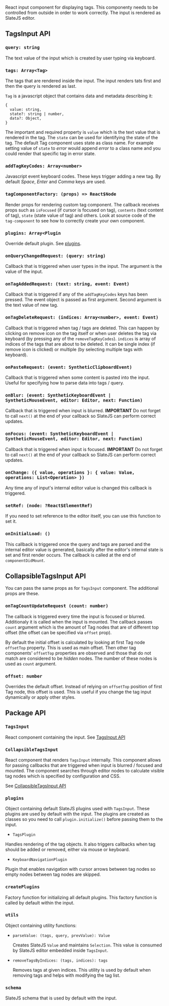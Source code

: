 React input component for displaying tags. This componenty needs to be controlled from outside in order to work correctly. The input is rendered as SlateJS editor.

## TagsInput API

### `query: string`

The text value of the input which is created by user typing via keyboard.

### `tags: Array<Tag>`

The tags that are rendered inside the input. The input renders tats first and then the query is rendered as last.

`Tag` is a javascript object that contains data and metadata describing it:

```
{
  value: string,
  state?: string | number,
  data?: Object,
}
```

The important and required property is `value` which is the text value that is rendered in the tag. The `state` can be used for identifying the state of the tag. The default Tag component uses state as class name. For example setting value of `state` to _error_ would append _error_ to a class name and you could render that specific tag in error state.

### `addTagKeyCodes: Array<number>`

Javascript event keyboard codes. These keys trigger adding a new tag. By default *Space*, *Enter* and *Comma* keys are used.

### `tagComponentFactory: (props) => React$Node`

Render props for rendering custom tag component. The callback receives props such as `isFocused` (if cursor is focused on tag), `contents` (text content of tag), `state` (state value of tag) and others. Look at source code of the `tag-component` to see how to correctly create your own component.

### `plugins: Array<Plugin`

Override default plugin. See [plugins](#plugins).

### `onQueryChangedRequest: (query: string)`

Callback that is triggered when user types in the input. The argument is the value of the input.

### `onTagAddedRequest: (text: string, event: Event)`

Callback that is triggered if any of the `addTagKeyCodes` keys has been pressed. The event object is passed as first argument. Second argument is the text value of new tag.

### `onTagDeleteRequest: (indices: Array<number>, event: Event)`

Callback that is triggered when tag / tags are deleted. This can happen by clicking on remove icon on the tag itself or when user deletes the tag via keyboard (by pressing any of the `removeTagKeyCodes`). `indices` is array of indices of the tags that are about to be deleted. It can be single index (if remove icon is clicked) or multiple (by selecting multiple tags with keyboard).

### `onPasteRequest: (event: SyntheticClipboardEvent)`

Callback that is triggered when some content is pasted into the input. Useful for specifying how to parse data into tags / query.

### `onBlur: (event: SyntheticKeyboardEvent | SyntheticMouseEvent, editor: Editor, next: Function)`

Callback that is triggered when input is blurred. **IMPORTANT** Do not forget to call `next()` at the end of your callback so SlateJS can perform correct updates.

### `onFocus: (event: SyntheticKeyboardEvent | SyntheticMouseEvent, editor: Editor, next: Function)`

Callback that is triggered when input is focused. **IMPORTANT** Do not forget to call `next()` at the end of your callback so SlateJS can perform correct updates.

### `onChange: ({ value, operations }: { value: Value, operations: List<Operation> })`

Any time any of input's internal editor value is changed this callback is triggered.

### `setRef: (node: ?React$ElementRef)`

If you need to set reference to the editor itself, you can use this function to set it.

### `onInitialLoad: ()`

This callback is triggered once the query and tags are parsed and the internal editor value is generated, basically after the editor's internal state is set and first render occurs. The callback is called at the end of `componentDidMount`.


## CollapsibleTagsInput API

You can pass the same props as for `TagsInput` component. The additional props are these.

### `onTagCountUpdateRequest (count: number)`

The callback is triggered every time the input is focused or blurred. Additionaly it is called when the input is mounted. The callback passes `count` argument which is the amount of Tag nodes that are of different top offset (the offset can be specified via `offset` prop).

By default the initial offset is calculated by looking at first Tag node `offsetTop` property. This is used as main offset. Then other tag components' `offsetTop` properties are observed and those that do not match are considered to be _hidden_ nodes. The number of these nodes is used as `count` argument.

### `offset: number`

Overrides the default offset. Instead of relying on `offsetTop` position of first Tag node, this offset is used. This is useful if you change the tag input dynamically or apply other styles.

## Package API

### `TagsInput`

React component containing the input. See [TagsInput API](#tagsinput-api)

### `CollapsibleTagsInput`

React component that renders `TagsInput` internally. This component allows for passing callbacks that are triggered when input is blurred / focused and mounted. The component searches through editor nodes to calculate visible tag nodes which is specified by configuration and CSS.

See [CollapsibleTagsInput API](#collapsibletagsinput-api)

### `plugins`

Object containing default SlateJS plugins used with `TagsInput`. These plugins are used by default with the input. The plugins are created as classes so you need to call `plugin.initialize()` before passing them to the input.

- `TagsPlugin`

Handles rendering of the tag objects. It also triggers callbacks when tag should be added or removed, either via mouse or keyboard.

- `KeyboardNavigationPlugin`

Plugin that enables navigation with cursor arrows between tag nodes so empty nodes between tag nodes are skipped.

### `createPlugins`

Factory function for initializing all default plugins. This factory function is called by default within the input.

### `utils`

Object containing utility functions:

- `parseValue: (tags, query, prevValue): Value`

    Creates SlateJS `Value` and maintains `Selection`. This value is consumed by SlateJS editor embedded inside `TagsInput`.

- `removeTagsByIndices: (tags, indices): tags`

    Removes tags at given indices. This utility is used by default when removing tags and helps with modifying the tag list.

### `schema`

SlateJS schema that is used by default with the input.

